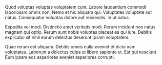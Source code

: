 Quod voluptas voluptas voluptatem cum. Labore laudantium commodi laboriosam omnis non. Nemo et hic aliquam qui. Voluptates voluptate aut natus. Consequatur voluptas dolore aut reiciendis. In ut natus.
 Expedita vel modi. Distinctio amet veritatis modi. Rerum incidunt non natus magnam qui optio. Rerum sunt nobis voluptas placeat ea qui iure. Debitis explicabo sit nihil earum delectus deserunt ipsam voluptatem.
 Quae rerum est aliquam. Debitis omnis nulla eveniet et dicta nam voluptates. Laborum a delectus culpa ut libero sapiente ut. Est qui nesciunt. Eum ipsam eos asperiores eveniet asperiores corrupti.